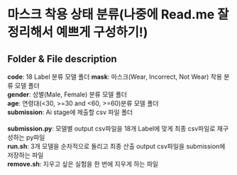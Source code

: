 # 마스크 착용 상태 분류(나중에 Read.me 잘 정리해서 예쁘게 구성하기!)

## Folder & File description
**code**: 18 Label 분류 모델 폴더
**mask**: 마스크(Wear, Incorrect, Not Wear) 착용 분류 모델 폴더<br>
**gender**: 성별(Male, Female) 분류 모델 폴더<br>
**age**: 연령대(<30, >=30 and <60, >=60)분류 모델 폴더<br>
**submission**: Ai stage에 제출할 csv 파일 폴더<br>
<br>
**submission.py**: 모델별 output csv파일을 18개 Label에 맞게 최종 csv파일로 재구성하는 py파일<br>
**run.sh**: 3개 모델을 순차적으로 돌리고 최종 산출 output csv파일을 submission에 저장하는 파일<br>
**remove.sh**: 지우고 싶은 실험을 한 번에 지우게 하는 파일<br>
